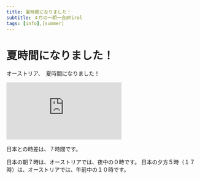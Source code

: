 ```yaml
---
title: 夏時間になりました！
subtitle: ４月の一期一会@Tirol
tags: [info],[summer]
---
```


# 夏時間になりました！

オーストリア、　夏時間になりました！

![20240412-gemse](https://piwigo.schickl.de/i.php?/upload/2024/04/17/20240417072128-ce7339fa-me.jpg)

日本との時差は、７時間です。

日本の朝７時は、オーストリアでは、夜中の０時です。
日本の夕方５時（１７時）は、オーストリアでは、午前中の１０時です。




